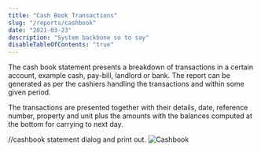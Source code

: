 ```yaml
---
title: "Cash Book Transactions"
slug: "/reports/cashbook"
date: "2021-03-23"
description: "System backbone so to say"
disableTableOfContents: "true"
---
```



The cash book statement presents a breakdown of transactions in a certain account, example cash, pay-bill, landlord or bank.
The report can be generated as per the cashiers handling the transactions and within some given period.

The transactions are presented together with their details, date, reference number, property and unit plus the amounts with the balances computed at the bottom for carrying to next day.

//cashbook statement dialog and print out.
![Cashbook ](../images/cashbook-trans.png)
